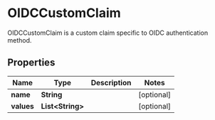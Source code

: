 

# OIDCCustomClaim

OIDCCustomClaim is a custom claim specific to OIDC authentication method.
## Properties

Name | Type | Description | Notes
------------ | ------------- | ------------- | -------------
**name** | **String** |  |  [optional]
**values** | **List&lt;String&gt;** |  |  [optional]



